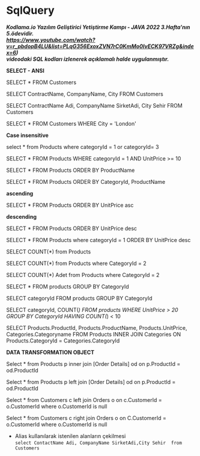 # SqlQuery

***Kodlama.io Yazılım Geliştirici Yetiştirme Kampı - JAVA 2022 3.Hafta'nın 5.ödevidir.<br> https://www.youtube.com/watch?v=r_pbdopB4LU&list=PLqG356ExoxZVN7rC0KmMo0lvECK97VRZg&index=6)<br>
videodaki SQL kodları izlenerek açıklamalı halde uygulanmıştır.*** 


**SELECT - ANSI**

SELECT * FROM Customers

SELECT ContractName, CompanyName, City FROM Customers

SELECT ContractName Adi, CompanyName SirketAdi, City Sehir FROM Customers

SELECT * FROM Customers WHERE City = 'London'

**Case insensitive**

select * from Products where categoryId = 1 or categoryId= 3

SELECT * FROM Products WHERE categoryId = 1 AND UnitPrice >= 10

SELECT * FROM Products ORDER BY ProductName

SELECT * FROM Products ORDER BY CategoryId, ProductName

**ascending**

SELECT * FROM Products ORDER BY UnitPrice asc  

**descending**

SELECT * FROM Products ORDER BY UnitPrice desc

SELECT * FROM Products where categoryId = 1 ORDER BY UnitPrice desc

SELECT COUNT(*) from Products

SELECT COUNT(*) from Products where CategoryId = 2 

SELECT COUNT(*) Adet from Products where CategoryId = 2

SELECT * FROM products GROUP BY CategoryId 

SELECT categoryId FROM products GROUP BY CategoryId

SELECT categoryId, COUNT(*) FROM products WHERE UnitPrice > 20 GROUP BY CategoryId HAVING COUNT(*) < 10

SELECT Products.ProductId, Products.ProductName, Products.UnitPrice, Categories.Categoryname FROM Products INNER JOIN Categories ON Products.CategoryId = Categories.CategoryId

**DATA TRANSFORMATION OBJECT**

Select * from Products p inner join [Order Details] od on p.ProductId = od.ProductId

Select * from Products p left join [Order Details] od on p.ProductId = od.ProductId

Select * from Customers c left join Orders o on c.CustomerId = o.CustomerId where o.CustomerId is null

Select * from Customers c right join Orders o on C.CustomerId = o.CustomerId where o.CustomerId is null







- Alias kullanılarak istenilen alanların çekilmesi <br>
`select ContactName Adi, CompanyName SirketAdi,City Sehir  from Customers`



